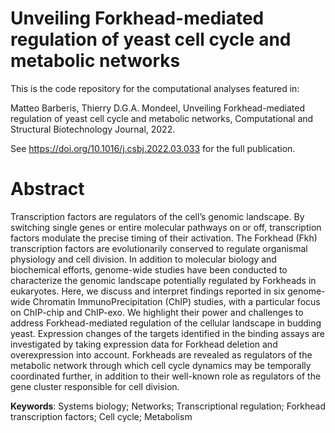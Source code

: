 # Unveiling Forkhead-mediated regulation of yeast cell cycle and metabolic networks

This is the code repository for the computational analyses featured in:

Matteo Barberis, Thierry D.G.A. Mondeel, Unveiling Forkhead-mediated regulation of yeast cell cycle and metabolic networks, Computational and Structural Biotechnology Journal, 2022. 

See https://doi.org/10.1016/j.csbj.2022.03.033 for the full publication. 

# Abstract
Transcription factors are regulators of the cell’s genomic landscape. By switching single genes or entire molecular pathways on or off, transcription factors modulate the precise timing of their activation. The Forkhead (Fkh) transcription factors are evolutionarily conserved to regulate organismal physiology and cell division. In addition to molecular biology and biochemical efforts, genome-wide studies have been conducted to characterize the genomic landscape potentially regulated by Forkheads in eukaryotes. Here, we discuss and interpret findings reported in six genome-wide Chromatin ImmunoPrecipitation (ChIP) studies, with a particular focus on ChIP-chip and ChIP-exo. We highlight their power and challenges to address Forkhead-mediated regulation of the cellular landscape in budding yeast. Expression changes of the targets identified in the binding assays are investigated by taking expression data for Forkhead deletion and overexpression into account. Forkheads are revealed as regulators of the metabolic network through which cell cycle dynamics may be temporally coordinated further, in addition to their well-known role as regulators of the gene cluster responsible for cell division.

**Keywords**: Systems biology; Networks; Transcriptional regulation; Forkhead transcription factors; Cell cycle; Metabolism
